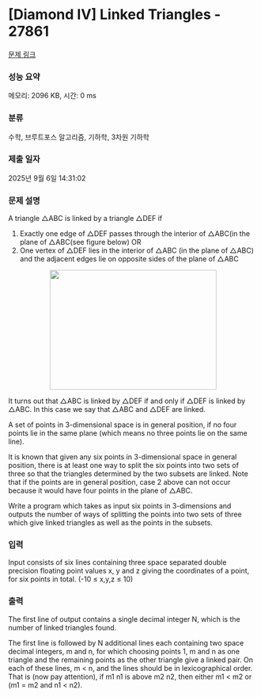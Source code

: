 # [Diamond IV] Linked Triangles - 27861 

[문제 링크](https://www.acmicpc.net/problem/27861) 

### 성능 요약

메모리: 2096 KB, 시간: 0 ms

### 분류

수학, 브루트포스 알고리즘, 기하학, 3차원 기하학

### 제출 일자

2025년 9월 6일 14:31:02

### 문제 설명

<p>A triangle △ABC is linked by a triangle △DEF if</p>

<ol>
	<li>Exactly one edge of △DEF passes through the interior of △ABC(in the plane of △ABC(see figure below) OR</li>
	<li>One vertex of △DEF lies in the interior of △ABC (in the plane of △ABC) and the adjacent edges lie on opposite sides of the plane of △ABC</li>
</ol>

<p style="text-align: center;"><img alt="" src="https://upload.acmicpc.net/08bb2d08-2f64-4cea-90e0-60fc09fc1202/-/preview/" style="width: 337px; height: 242px;"></p>

<p>It turns out that △ABC is linked by △DEF if and only if △DEF is linked by △ABC. In this case we say that △ABC and △DEF are linked.</p>

<p>A set of points in 3-dimensional space is in general position, if no four points lie in the same plane (which means no three points lie on the same line).</p>

<p>It is known that given any six points in 3-dimensional space in general position, there is at least one way to split the six points into two sets of three so that the triangles determined by the two subsets are linked. Note that if the points are in general position, case 2 above can not occur because it would have four points in the plane of △ABC.</p>

<p>Write a program which takes as input six points in 3-dimensions and outputs the number of ways of splitting the points into two sets of three which give linked triangles as well as the points in the subsets.</p>

### 입력 

 <p>Input consists of six lines containing three space separated double precision floating point values x, y and z giving the coordinates of a point, for six points in total. (-10 ≤ x,y,z ≤ 10)</p>

### 출력 

 <p>The first line of output contains a single decimal integer N, which is the number of linked triangles found.</p>

<p>The first line is followed by N additional lines each containing two space decimal integers, m and n, for which choosing points 1, m and n as one triangle and the remaining points as the other triangle give a linked pair. On each of these lines, m < n, and the lines should be in lexicographical order. That is (now pay attention), if m1 n1 is above m2 n2, then either m1 < m2 or (m1 = m2 and n1 < n2).</p>

